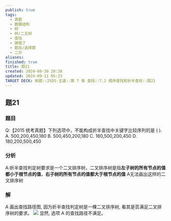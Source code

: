 ```yaml
---
publish: true
tags:
  - 真题
  - 数据结构
  - 树
  - 树/二叉树
  - 查找
  - 做错了
  - 题目/选择题
  - 二分
aliases: 
finished: true
title: 题21
created: 2024-08-30 20:38
updated: 2024-09-11 05:23
TARGET DECK: 刷题::25DS-王道::第 7 章 查找::7.2 顺序查找和折半查找::题21
---
```

## 题21
### 题目
Q:【2015 统考真题】下列选项中，不能构成折半查找中关键字比较序列的是 ( ).
A. 500,200,450,180 
B. 500,450,200,180
C. 180,500,200,450 
D. 180,200,500,450
### 分析
A:折半查找判定树要求是一个二叉排序树，二叉排序树是指**左子树的所有节点的值都小于根节点的值**，**右子树的所有节点的值都大于根节点的值**
A无法画出这样的二叉排序树
### 解
A
画出查找路径图, 因为折半查找判定树是一棵二叉排序树, 看其是否满足二叉排序树的要求。
![](https://img.hwenyi.live/202409101830315.webp)
显然, 选项 A 的查找路径不满足。


  